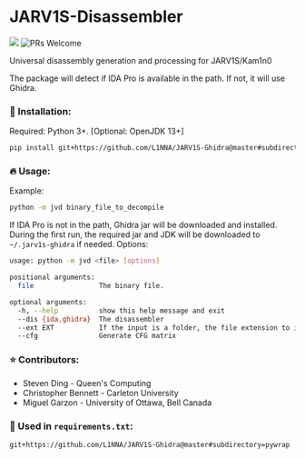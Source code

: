 # JARV1S-Disassembler

[![](https://github.com/L1NNA/JARV1S-Ghidra/workflows/Build%20and%20Release%20JAR/badge.svg)](https://github.com/L1NNA/JARV1S-Ghidra/actions) ![PRs Welcome](https://img.shields.io/badge/PRs-welcome-brightgreen.svg?&maxAge=86400)

Universal disassembly generation and processing for JARV1S/Kam1n0

The package will detect if IDA Pro is available in the path. If not, it will use Ghidra.

### :rocket: Installation:
Required: Python 3+. [Optional: OpenJDK 13+]
```bash
pip install git+https://github.com/L1NNA/JARV1S-Ghidra@master#subdirectory=package
```
### :fire: Usage:
Example:
```bash
python -m jvd binary_file_to_decompile
```
If IDA Pro is not in the path, Ghidra jar will be downloaded and installed. 
During the first run, the required jar and JDK will be downloaded to `~/.jarv1s-ghidra` if needed.
Options:
```bash
usage: python -m jvd <file> [options]

positional arguments:
  file                The binary file.

optional arguments:
  -h, --help          show this help message and exit
  --dis {ida,ghidra}  The disassembler
  --ext EXT           If the input is a folder, the file extension to include
  --cfg               Generate CFG matrix
```
### :star: Contributors:
- Steven Ding - Queen's Computing
- Christopher Bennett - Carleton University
- Miguel Garzon - University of Ottawa, Bell Canada
### 🌵 Used in `requirements.txt`:
```
git+https://github.com/L1NNA/JARV1S-Ghidra@master#subdirectory=pywrap
```
